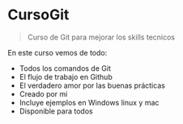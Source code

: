 # CursoGit

> Curso de Git para mejorar los skills tecnicos

En este curso vemos de todo:
* Todos los comandos de Git
* El flujo de trabajo en Github
* El verdadero amor por las buenas prácticas
* Creado por mi
* Incluye ejemplos en Windows linux y mac
* Disponible para todos 
